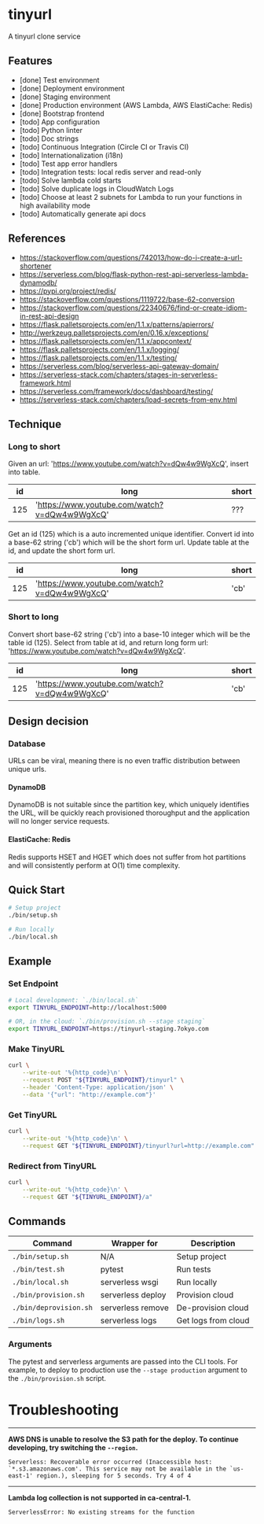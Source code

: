 # tinyurl
A tinyurl clone service

## Features
- [done] Test environment
- [done] Deployment environment
- [done] Staging environment
- [done] Production environment (AWS Lambda, AWS ElastiCache: Redis)
- [done] Bootstrap frontend
- [todo] App configuration
- [todo] Python linter
- [todo] Doc strings
- [todo] Continuous Integration (Circle CI or Travis CI)
- [todo] Internationalization (i18n)
- [todo] Test app error handlers
- [todo] Integration tests: local redis server and read-only
- [todo] Solve lambda cold starts
- [todo] Solve duplicate logs in CloudWatch Logs
- [todo] Choose at least 2 subnets for Lambda to run your functions in high availability mode
- [todo] Automatically generate api docs

## References
- https://stackoverflow.com/questions/742013/how-do-i-create-a-url-shortener
- https://serverless.com/blog/flask-python-rest-api-serverless-lambda-dynamodb/
- https://pypi.org/project/redis/
- https://stackoverflow.com/questions/1119722/base-62-conversion
- https://stackoverflow.com/questions/22340676/find-or-create-idiom-in-rest-api-design
- https://flask.palletsprojects.com/en/1.1.x/patterns/apierrors/
- http://werkzeug.palletsprojects.com/en/0.16.x/exceptions/
- https://flask.palletsprojects.com/en/1.1.x/appcontext/
- https://flask.palletsprojects.com/en/1.1.x/logging/
- https://flask.palletsprojects.com/en/1.1.x/testing/
- https://serverless.com/blog/serverless-api-gateway-domain/
- https://serverless-stack.com/chapters/stages-in-serverless-framework.html
- https://serverless.com/framework/docs/dashboard/testing/
- https://serverless-stack.com/chapters/load-secrets-from-env.html

## Technique

### Long to short

Given an url: 'https://www.youtube.com/watch?v=dQw4w9WgXcQ', insert into table.

|id|long|short|
|---|---|---|
|125|'https://www.youtube.com/watch?v=dQw4w9WgXcQ'|???|

Get an id (125) which is a auto incremented unique identifier.
Convert id into a base-62 string ('cb') which will be the short form url.
Update table at the id, and update the short form url.

|id|long|short|
|---|---|---|
|125|'https://www.youtube.com/watch?v=dQw4w9WgXcQ'|'cb'|

### Short to long

Convert short base-62 string ('cb') into a base-10 integer which will be the table id (125).
Select from table at id, and return long form url: 'https://www.youtube.com/watch?v=dQw4w9WgXcQ'.

|id|long|short|
|---|---|---|
|125|'https://www.youtube.com/watch?v=dQw4w9WgXcQ'|'cb'|

## Design decision

### Database
URLs can be viral, meaning there is no even traffic distribution between unique urls.

#### DynamoDB
DynamoDB is not suitable since the partition key, which uniquely identifies the URL, will be quickly reach provisioned thoroughput and the application will no longer service requests.

#### ElastiCache: Redis
Redis supports HSET and HGET which does not suffer from hot partitions and will consistently perform at O(1) time complexity.

## Quick Start
```bash
# Setup project
./bin/setup.sh

# Run locally
./bin/local.sh
```

## Example

### Set Endpoint
```bash
# Local development: `./bin/local.sh`
export TINYURL_ENDPOINT=http://localhost:5000

# OR, in the cloud: `./bin/provision.sh --stage staging`
export TINYURL_ENDPOINT=https://tinyurl-staging.7okyo.com
```

### Make TinyURL
```bash
curl \
    --write-out '%{http_code}\n' \
    --request POST "${TINYURL_ENDPOINT}/tinyurl" \
    --header 'Content-Type: application/json' \
    --data '{"url": "http://example.com"}'
```

### Get TinyURL
```bash
curl \
    --write-out '%{http_code}\n' \
    --request GET "${TINYURL_ENDPOINT}/tinyurl?url=http://example.com"
```

### Redirect from TinyURL
```bash
curl \
    --write-out '%{http_code}\n' \
    --request GET "${TINYURL_ENDPOINT}/a"
```

## Commands

|Command|Wrapper for|Description|
|---|---|---|
|`./bin/setup.sh`|N/A|Setup project|
|`./bin/test.sh`|pytest|Run tests|
|`./bin/local.sh`|serverless wsgi|Run locally|
|`./bin/provision.sh`|serverless deploy|Provision cloud|
|`./bin/deprovision.sh`|serverless remove|De-provision cloud|
|`./bin/logs.sh`|serverless logs|Get logs from cloud|

### Arguments

The pytest and serverless arguments are passed into the CLI tools. For example, to deploy to production use the `--stage production` argument to the `./bin/provision.sh` script.

# Troubleshooting

---
**AWS DNS is unable to resolve the S3 path for the deploy. To continue developing, try switching the `--region`.**

```Serverless: Recoverable error occurred (Inaccessible host: `*.s3.amazonaws.com'. This service may not be available in the `us-east-1' region.), sleeping for 5 seconds. Try 4 of 4```

---
**Lambda log collection is not supported in ca-central-1.**

```ServerlessError: No existing streams for the function```
